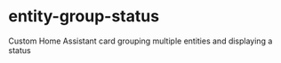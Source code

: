 # entity-group-status
Custom Home Assistant card grouping multiple entities and displaying a status
